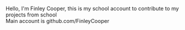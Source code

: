 Hello, I'm Finley Cooper, this is my school account to contribute to my projects from school\
Main account is github.com/FinleyCooper
